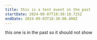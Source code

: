 ```yaml
---
title: this is a test event in the past
startDate: 2024-08-07T18:30:18.725Z
endDate: 2024-09-03T18:30:00.000Z
---
```

this one is in the past so it should not show